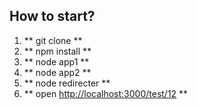 ## How to start?

1. ** git clone **
2. ** npm install **
3. ** node app1 **
4. ** node app2 **
5. ** node redirecter **
6. ** open [http://localhost:3000/test/12](https://localhost:3000/test/12) **